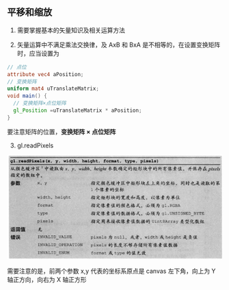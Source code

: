 ## 平移和缩放

1. 需要掌握基本的矢量知识及相关运算方法

2. 矢量运算中不满足乘法交换律，及 AxB 和 BxA 是不相等的，在设置变换矩阵时，应当设置为

```glsl
// 点位
attribute vec4 aPosition;
// 变换矩阵
uniform mat4 uTranslateMatrix;
void main() {
  // 变换矩阵×点位矩阵
  gl_Position =uTranslateMatrix * aPosition;
}
```

要注意矩阵的位置，**变换矩阵 × 点位矩阵**

3. gl.readPixels

![readPixels](./images/readPixels.png)

需要注意的是，前两个参数 x,y 代表的坐标系原点是 canvas 左下角，向上为 Y 轴正方向，向右为 X 轴正方形
